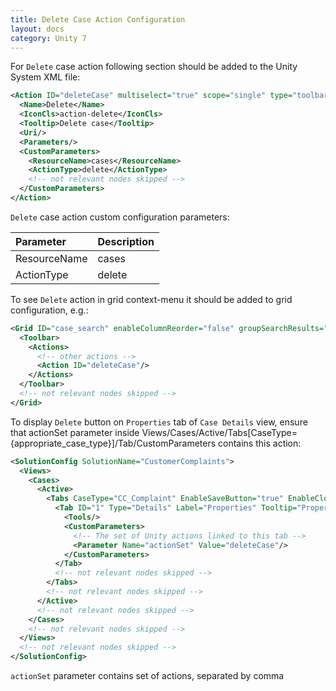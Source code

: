```yaml
---
title: Delete Case Action Configuration
layout: docs
category: Unity 7
---
```

For `Delete` case action following section should be added to the Unity System XML file:
 
```xml
<Action ID="deleteCase" multiselect="true" scope="single" type="toolbar">
  <Name>Delete</Name>
  <IconCls>action-delete</IconCls>
  <Tooltip>Delete case</Tooltip>
  <Uri/>
  <Parameters/>
  <CustomParameters>
    <ResourceName>cases</ResourceName>
    <ActionType>delete</ActionType>
    <!-- not relevant nodes skipped -->
  </CustomParameters>
</Action>
```

`Delete` case action custom configuration parameters:

| Parameter   | Description |
|:------------|:------------|
|ResourceName | cases       |
|ActionType   | delete      |

To see `Delete` action in grid context-menu it should be added to grid configuration, e.g.:

```xml
<Grid ID="case_search" enableColumnReorder="false" groupSearchResults="false">
  <Toolbar>
    <Actions>
      <!-- other actions -->
      <Action ID="deleteCase"/>
    </Actions>
  </Toolbar>
  <!-- not relevant nodes skipped -->
</Grid>

``` 

To display `Delete` button on `Properties` tab of `Case Details` view, ensure that actionSet parameter inside 
Views/Cases/Active/Tabs[CaseType={appropriate_case_type}]/Tab/CustomParameters contains this action:

```xml
<SolutionConfig SolutionName="CustomerComplaints">
  <Views>
    <Cases>
      <Active>
        <Tabs CaseType="CC_Complaint" EnableSaveButton="true" EnableCloseButton="true">
          <Tab ID="1" Type="Details" Label="Properties" Tooltip="Properties" FieldSet="CaseReview">
            <Tools/>
            <CustomParameters>
              <!-- The set of Unity actions linked to this tab -->
              <Parameter Name="actionSet" Value="deleteCase"/>
            </CustomParameters>
          </Tab>
          <!-- not relevant nodes skipped -->
        </Tabs>
        <!-- not relevant nodes skipped -->
      </Active>
      <!-- not relevant nodes skipped -->
    </Cases>
    <!-- not relevant nodes skipped -->
  </Views>
  <!-- not relevant nodes skipped -->
</SolutionConfig>
```

`actionSet` parameter contains set of actions, separated by comma 